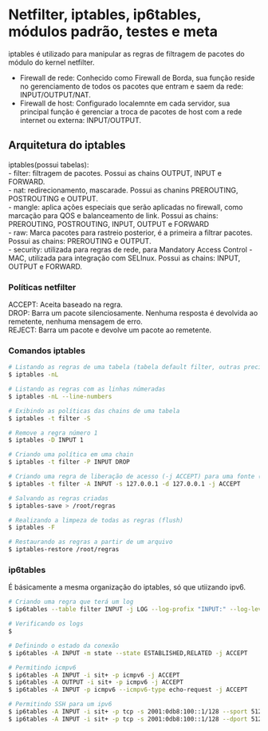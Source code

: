 # Netfilter, iptables, ip6tables, módulos padrão, testes e meta

iptables é utilizado para manipular as regras de filtragem de pacotes do módulo do kernel netfilter.

- Firewall de rede: Conhecido como Firewall de Borda, sua função reside no gerenciamento de todos os pacotes que entram e saem da rede: INPUT/OUTPUT/NAT.
- Firewall de host: Configurado localemnte em cada servidor, sua principal função é gerenciar a troca de pacotes de host com a rede internet ou externa: INPUT/OUTPUT.

## Arquitetura do iptables

<p>
iptables(possui tabelas):<br />
- filter: filtragem de pacotes. Possui as chains OUTPUT, INPUT e FORWARD.<br />
- nat: redirecionamento, mascarade. Possui as chanins PREROUTING, POSTROUTING e OUTPUT.<br />
- mangle: aplica ações especiais que serão aplicadas no firewall, como marcação para QOS e balanceamento de link. Possui as chains: PREROUTING, POSTROUTING, INPUT, OUTPUT e FORWARD<br />
- raw: Marca pacotes para rastreio posterior, é a primeira a filtrar pacotes. Possui as chains: PREROUTING e OUTPUT.<br />
- security: utilizada para regras de rede, para  Mandatory Access Control - MAC, utilizada para integração com SELInux. Possui as chains: INPUT, OUTPUT e FORWARD.
</p>

### Políticas netfilter

<p>
ACCEPT: Aceita baseado na regra.<br />
DROP: Barra um pacote silenciosamente. Nenhuma resposta é devolvida ao remetente, nenhuma mensagem de erro.<br />
REJECT: Barra um pacote e devolve um pacote ao remetente.
</p>

### Comandos iptables

```bash
# Listando as regras de uma tabela (tabela default filter, outras precisam ser especificas na flag -t)
$ iptables -nL

# Listando as regras com as linhas númeradas
$ iptables -nL --line-numbers

# Exibindo as políticas das chains de uma tabela
$ iptables -t filter -S

# Remove a regra número 1
$ iptables -D INPUT 1

# Criando uma política em uma chain
$ iptables -t filter -P INPUT DROP

# Criando uma regra de liberação de acesso (-j ACCEPT) para uma fonte (-s source) com destino (-d) em uma tabela (-t filter) inserindo no inicio (-A: Append) em uma chain (INPUT)
$ iptables -t filter -A INPUT -s 127.0.0.1 -d 127.0.0.1 -j ACCEPT

# Salvando as regras criadas
$ iptables-save > /root/regras

# Realizando a limpeza de todas as regras (flush)
$ iptables -F

# Restaurando as regras a partir de um arquivo
$ iptables-restore /root/regras

```

### ip6tables

É básicamente a mesma organização do iptables, só que utiizando ipv6.

```bash
# Criando uma regra que terá um log
$ ip6tables --table filter INPUT -j LOG --log-profix "INPUT:" --log-level 7

# Verificando os logs
$

# Definindo o estado da conexão
$ ip6tables -A INPUT -m state --state ESTABLISHED,RELATED -j ACCEPT

# Permitindo icmpv6
$ ip6tables -A INPUT -i sit+ -p icmpv6 -j ACCEPT
$ ip6tables -A OUTPUT -i sit+ -p icmpv6 -j ACCEPT
$ ip6tables -A INPUT -p icmpv6 --icmpv6-type echo-request -j ACCEPT

# Permitindo SSH para um ipv6
$ ip6tables -A INPUT -i sit+ -p tcp -s 2001:0db8:100::1/128 --sport 512:65532 --dport 22 -j ACCEPT
$ ip6tables -A INPUT -i sit+ -p tcp -s 2001:0db8:100::1/128 --dport 512:65532 --sport 22 ! --syn -j ACCEPT

```
